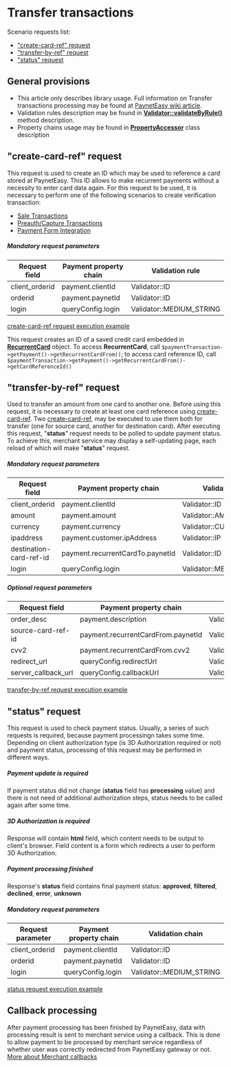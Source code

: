 # Transfer transactions

Scenario requests list:
* ["create-card-ref" request](#create-card-ref)
* ["transfer-by-ref" request](#transfer-by-ref)
* ["status" request](#status)

## General provisions

* This article only describes library usage. Full information on Transfer transactions processing may be found at [PaynetEasy wiki article](http://wiki.payneteasy.com/index.php/PnE:Transfer_Transactions).
* Validation rules description may be found in **[Validator::validateByRule()](../library-internals/02-validator.md#validateByRule)** method description.
* Property chains usage may be found in **[PropertyAccessor](../library-internals/03-property-accessor.md)** class description

## <a name="create-card-ref"></a> "create-card-ref" request

This request is used to create an ID which may be used to reference a card stored at PaynetEasy. This ID allows to make recurrent payments without a necessity to enter card data again.
For this request to be used, it is necessary to perform one of the following scenarios to create verification transaction:
* [Sale Transactions](00-sale-transactions.md)
* [Preauth/Capture Transactions](01-preauth-capture-transactions.md)
* [Payment Form Integration](05-payment-form-integration.md)

##### Mandatory request parameters

Request field       |Payment property chain         |Validation rule
--------------------|-------------------------------|-----------------
client_orderid      |payment.clientId               |Validator::ID
orderid             |payment.paynetId               |Validator::ID
login               |queryConfig.login              |Validator::MEDIUM_STRING

[create-card-ref request execution example](../../../example/create-card-ref.php)

This request creates an ID of a saved credit card embedded in **[RecurrentCard](../library-internals/00-payment-data.md#RecurrentCard)** object. To access **RecurrentCard**, call `$paymentTransaction->getPayment()->getRecurrentCardFrom()`; to access card reference ID, call `$paymentTransaction->getPayment()->getRecurrentCardFrom()->getCardReferenceId()`

## <a name="transfer-by-ref"></a> "transfer-by-ref" request

Used to transfer an amount from one card to another one.
Before using this request, it is necessary to create at least one card reference using [create-card-ref](#create-card-ref). Two [create-card-ref](#create-card-ref), may be executed to use them both for transfer (one for source card, another for destination card).
After executing this request, "**status**" request needs to be polled to update payment status. To achieve this, merchant service may display a self-updating page, each reload of which will make "**status**" request.

##### Mandatory request parameters

Request field           |Payment property chain             |Validation rule
------------------------|-----------------------------------|-----------------
client_orderid          |payment.clientId                   |Validator::ID
amount                  |payment.amount                     |Validator::AMOUNT
currency                |payment.currency                   |Validator::CURRENCY
ipaddress               |payment.customer.ipAddress         |Validator::IP
destination-card-ref-id |payment.recurrentCardTo.paynetId   |Validator::ID
login                   |queryConfig.login                  |Validator::MEDIUM_STRING

##### Optional request parameters

Request field           |Payment property chain             |Validation rule
------------------------|-----------------------------------|-----------------
order_desc              |payment.description                |Validator::LONG_STRING
source-card-ref-id      |payment.recurrentCardFrom.paynetId |Validator::ID
cvv2                    |payment.recurrentCardFrom.cvv2     |Validator::CVV2
redirect_url            |queryConfig.redirectUrl            |Validator::URL
server_callback_url     |queryConfig.callbackUrl            |Validator::URL

[transfer-by-ref request execution example](../../../example/transfer-by-ref.php)

## <a name="status"></a> "status" request

This request is used to check payment status. Usually, a series of such requests is required, because payment processingn takes some time. Depending on client authorization type (is 3D Authorization required or not) and payment status, processing of this request may be performed in different ways.

##### Payment update is required

If payment status did not change (**status** field has **processing** value) and there is not need of additional authorization steps, status needs to be called again after some time.

##### 3D Authorization is required

Response will contain **html** field, which content needs to be output to client's browser. Field content is a form which redirects a user to perform 3D Authorization.

##### Payment processing finished

Response's **status** field contains final payment status: **approved**, **filtered**, **declined**, **error**, **unknown**

##### Mandatory request parameters

Request parameter   |Payment property chain |Validation chain
--------------------|-----------------------|-----------------
client_orderid      |payment.clientId       |Validator::ID
orderid             |payment.paynetId       |Validator::ID
login               |queryConfig.login      |Validator::MEDIUM_STRING

[status request execution example](../../../example/status.php)

## <a name="callback"></a> Callback processing

After payment processing has been finished by PaynetEasy, data with processing result is sent to merchant service using a callback. This is done to allow payment to be processed by merchant service regardless of whether user was correctly redirected from PaynetEasy gateway or not.
[More about Merchant callbacks](06-merchant-callbacks.md)
